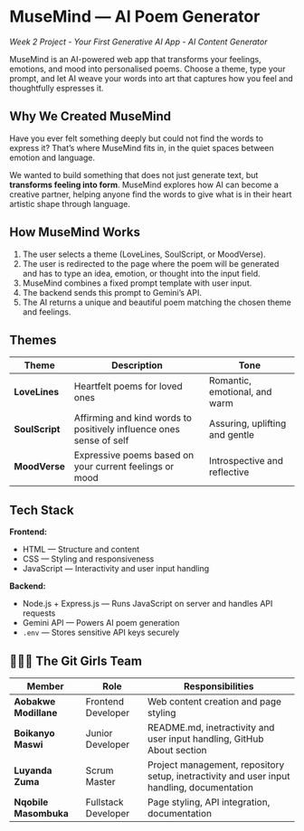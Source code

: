 # MuseMind — AI Poem Generator
*Week 2 Project - Your First Generative AI App - AI Content Generator*

MuseMind is an AI-powered web app that transforms your feelings, emotions, and mood into personalised poems. Choose a theme, type your prompt, and let AI weave your words into art that captures how you feel and thoughtfully espresses it.


## Why We Created MuseMind
Have you ever felt something deeply but could not find the words to express it? That’s where MuseMind fits in, in the quiet spaces between emotion and language.  

We wanted to build something that does not just generate text, but **transforms feeling into form**. MuseMind explores how AI can become a creative partner, helping anyone find the words to give what is in their heart artistic shape through language.


## How MuseMind Works

1. The user selects a theme (LoveLines, SoulScript, or MoodVerse).  
2. The user is redirected to the page where the poem will be generated and has to type an idea, emotion, or thought into the input field.  
3. MuseMind combines a fixed prompt template with user input.  
4. The backend sends this prompt to Gemini’s API.  
5. The AI returns a unique and beautiful poem matching the chosen theme and feelings.  


## Themes

| Theme | Description | Tone |
|-------|--------|-------------|
| **LoveLines** | Heartfelt poems for loved ones |  Romantic, emotional, and warm |
| **SoulScript** | Affirming and kind words to positively influence ones sense of self | Assuring, uplifting and gentle |
| **MoodVerse** | Expressive poems based on your current feelings or mood | Introspective and reflective |


## Tech Stack

**Frontend:**  
- HTML — Structure and content  
- CSS — Styling and responsiveness  
- JavaScript — Interactivity and user input handling  

**Backend:**  
- Node.js + Express.js — Runs JavaScript on server and handles API requests  
- Gemini API — Powers AI poem generation  
- `.env` — Stores sensitive API keys securely  


## 👩🏽‍💻 The Git Girls Team

| Member | Role | Responsibilities |
|---------|------|------------------|
| **Aobakwe Modillane** | Frontend Developer | Web content creation and page styling |
| **Boikanyo Maswi** | Junior Developer | README.md, inetractivity and user input handling, GitHub About section |
| **Luyanda Zuma** | Scrum Master | Project management, repository setup, inetractivity and user input handling, documentation |
| **Nqobile Masombuka** | Fullstack Developer | Page styling, API integration, documentation |

